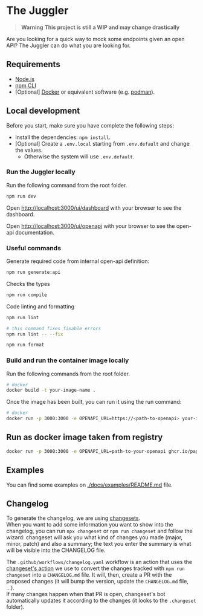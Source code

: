 # The Juggler

> **Warning**
> **This project is still a WIP and may change drastically**

Are you looking for a quick way to mock some endpoints given an open API? The Juggler can do what you are looking for.

## Requirements

- [Node.js](https://nodejs.org/docs/latest-v18.x/api/index.html)
- [npm CLI](https://docs.npmjs.com/cli/v9)
- [Optional] [Docker](https://www.docker.com/get-started) or equivalent software (e.g. [podman](https://podman.io/)).

## Local development

Before you start, make sure you have complete the following steps:
- Install the dependencies: `npm install`.
- [Optional] Create a `.env.local` starting from `.env.default` and change the values.
  - Otherwise the system will use `.env.default`.

### Run the Juggler locally

Run the following command from the root folder.

``` bash
npm run dev
```

Open [http://localhost:3000/ui/dashboard](http://localhost:3000/ui/dashboard) with your browser to see the dashboard.

Open [http://localhost:3000/ui/openapi](http://localhost:3000/ui/openapi) with your browser to see the open-api documentation.

### Useful commands

Generate required code from internal open-api definition:

``` sh
npm run generate:api
```

Checks the types

``` sh
npm run compile
```

Code linting and formatting

``` sh
npm run lint

# this command fixes fixable errors
npm run lint -- --fix

npm run format
```

### Build and run the container image locally

Run the following commands from the root folder.

``` sh
# docker
docker build -t your-image-name .
```

Once the image has been built, you can run it using the run command:

``` sh
# docker
docker run -p 3000:3000 -e OPENAPI_URL=https://<path-to-openapi> your-image-name
```

## Run as docker image taken from registry

``` sh
docker run -p 3000:3000 -e OPENAPI_URL=path-to-your-openapi ghcr.io/pagopa/juggler:latest
```

## Examples
You can find some examples on [./docs/examples/README.md](./docs/examples/README.md) file.

## Changelog

To generate the changelog, we are using [changesets](https://github.com/changesets/changesets).  
When you want to add some information you want to show into the changelog, you can run `npx changeset` or `npm run changeset`
and follow the wizard: changeset will ask you what kind of changes you made (major, minor, patch) and also a summary; 
the text you enter the summary is what will be visible into the CHANGELOG file.

The `.github/workflows/changelog.yaml` workflow is an action that uses the [changeset's action](https://github.com/changesets/action) 
we use to convert the changes tracked with `npm run changeset` into a `CHANGELOG.md` file.
It will, then, create a PR with the proposed changes (it will bump the version, update the `CHANGELOG.md` file, ...).  
If many changes happen when that PR is open, changeset's bot automatically updates it according to the changes (it looks to 
the `.changeset` folder).
